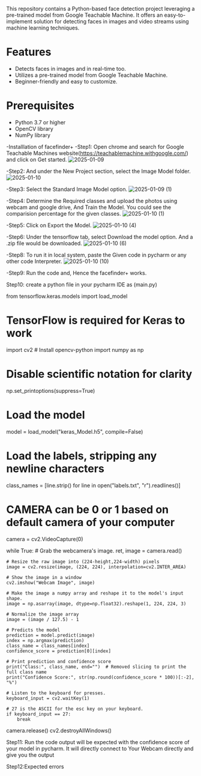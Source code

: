 This repository contains a Python-based face detection project leveraging a pre-trained model from Google Teachable Machine. It offers an easy-to-implement solution for detecting faces in images and video streams using machine learning techniques.

# Features
- Detects faces in images and in real-time too.
- Utilizes a pre-trained model from Google Teachable Machine.
- Beginner-friendly and easy to customize.

# Prerequisites
- Python 3.7 or higher
- OpenCV library
- NumPy library

-Installlation of facefinder+ 
-Step1: Open chrome and search for Google Teachable Machines website(https://teachablemachine.withgoogle.com/) and click on Get started. 
![2025-01-09](https://github.com/user-attachments/assets/a47946d7-b21a-4719-a0a2-58767be39888)

-Step2: And under the New Project section, select the Image Model folder.
![2025-01-10](https://github.com/user-attachments/assets/cb2c3ee2-b959-4149-b727-b88df79302c7)

-Step3: Select the Standard Image Model option.
![2025-01-09 (1)](https://github.com/user-attachments/assets/a43bc4bd-02d6-4266-ba97-3f65329c9fde)

-Step4: Determine the Required classes and upload the photos using webcam and google drive, And Train the Model. You could see the comparision percentage for the given classes.
![2025-01-10 (1)](https://github.com/user-attachments/assets/c1dd753c-cce3-497c-8c26-bb44d02b5750)

-Step5: Click on Export the Model.
![2025-01-10 (4)](https://github.com/user-attachments/assets/8f025611-6f8c-4228-9557-7c971ac79f90)

-Step6: Under the tensorflow tab, select Download the model option. And a .zip file would be downloaded. 
![2025-01-10 (6)](https://github.com/user-attachments/assets/c3da9765-1744-4e80-b75b-c9291de9ed6f)

-Step8: To run it in local system, paste the Given code in pycharm or any other code Interpreter.
![2025-01-10 (10)](https://github.com/user-attachments/assets/9e78cf89-5b15-4c65-bf54-3ab234e459f5)

-Step9: Run the code and, Hence the facefinder+ works.

Step10: create a python file in your pycharm IDE as (main.py)

from tensorflow.keras.models import load_model
# TensorFlow is required for Keras to work
import cv2  # Install opencv-python
import numpy as np

# Disable scientific notation for clarity
np.set_printoptions(suppress=True)

# Load the model
model = load_model("keras_Model.h5", compile=False)

# Load the labels, stripping any newline characters
class_names = [line.strip() for line in open("labels.txt", "r").readlines()]

# CAMERA can be 0 or 1 based on default camera of your computer
camera = cv2.VideoCapture(0)




while True:
    # Grab the webcamera's image.
    ret, image = camera.read()

    # Resize the raw image into (224-height,224-width) pixels
    image = cv2.resize(image, (224, 224), interpolation=cv2.INTER_AREA)

    # Show the image in a window
    cv2.imshow("Webcam Image", image)

    # Make the image a numpy array and reshape it to the model's input shape.
    image = np.asarray(image, dtype=np.float32).reshape(1, 224, 224, 3)

    # Normalize the image array
    image = (image / 127.5) - 1

    # Predicts the model
    prediction = model.predict(image)
    index = np.argmax(prediction)
    class_name = class_names[index]
    confidence_score = prediction[0][index]

    # Print prediction and confidence score
    print("Class:", class_name, end="")  # Removed slicing to print the full class name
    print("Confidence Score:", str(np.round(confidence_score * 100))[:-2], "%")

    # Listen to the keyboard for presses.
    keyboard_input = cv2.waitKey(1)

    # 27 is the ASCII for the esc key on your keyboard.
    if keyboard_input == 27:
        break

camera.release()
cv2.destroyAllWindows()

 Step11: Run the code output will be expected with the confidence score of your model in pycharm. It will directly connect to Your Webcam directly and give you the output

 Step12:Expected errors 
